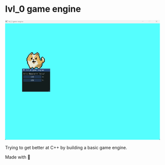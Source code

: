 # lvl_0 game engine

<p align="center">
  <img src="/Documents/game_engine_v01.gif">
</p>

Trying to get better at C++ by building a basic game engine.



Made with :blue_heart: